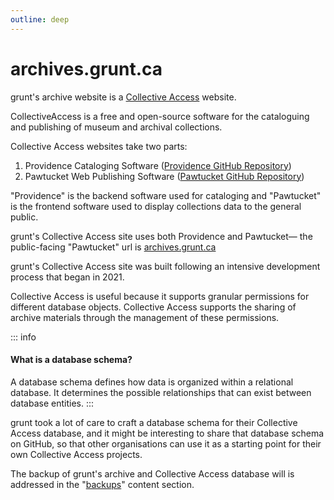 ```yaml
---
outline: deep
---
```


# archives.grunt.ca

grunt's archive website is a [Collective Access](https://www.collectiveaccess.org/) website. 

CollectiveAccess is a free and open-source software for the cataloguing and publishing of museum and archival collections. 

Collective Access websites take two parts:

1. Providence Cataloging Software ([Providence GitHub Repository](https://github.com/collectiveaccess/providence))
2. Pawtucket Web Publishing Software ([Pawtucket GitHub Repository](https://github.com/collectiveaccess/pawtucket2/tree/develop))

"Providence" is the backend software used for cataloging and "Pawtucket" is the frontend software used to display collections data to the general public. 

grunt's Collective Access site uses both Providence and Pawtucket— the public-facing "Pawtucket" url is [archives.grunt.ca](https://archives.grunt.ca)

grunt's Collective Access site was built following an intensive development process that began in 2021.

Collective Access is useful because it supports granular permissions for different database objects. Collective Access supports the sharing of archive materials through the management of these permissions.

::: info
#### What is a database schema?
A database schema defines how data is organized within a relational database. It determines the possible relationships that can exist between database entities.
:::

grunt took a lot of care to craft a database schema for their Collective Access database, and it might be interesting to share that database schema on GitHub, so that other organisations can use it as a starting point for their own Collective Access projects.

The backup of grunt's archive and Collective Access database will is addressed in the "[backups](https://digital-audit.grunt.ca/backups.html)" content section.